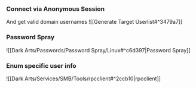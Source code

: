 ### Connect via Anonymous Session
And get valid domain usernames
![[Generate Target Userlist#^3479a7]]
### Password Spray
![[Dark Arts/Passwords/Password Spray/Linux#^c6d397|Password Spray]]
### Enum specific user info
![[Dark Arts/Services/SMB/Tools/rpcclient#^2ccb10|rpcclient]]